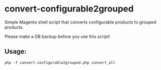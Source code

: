 # convert-configurable2grouped
Simple Magento shell script that converts configurable products to grouped products. 

Please make a DB backup before you use this script!

## Usage:
```
php -f convert-configurable2grouped.php convert_all
```

